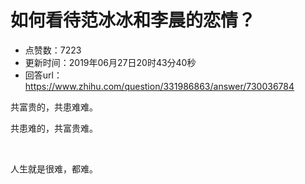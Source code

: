 # 如何看待范冰冰和李晨的恋情？
- 点赞数：7223
- 更新时间：2019年06月27日20时43分40秒
- 回答url：https://www.zhihu.com/question/331986863/answer/730036784
<body>
 <p data-pid="Zx-CY6Jz">共富贵的，共患难难。</p>
 <p data-pid="VPlYcAgQ">共患难的，共富贵难。</p>
 <p class="ztext-empty-paragraph"><br></p>
 <p data-pid="2RHS8sND">人生就是很难，都难。</p>
</body>